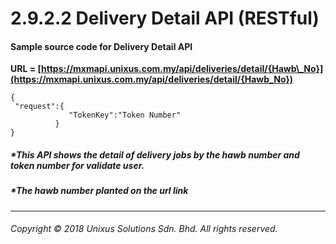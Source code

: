 # 2.9.2.2 Delivery Detail API \(RESTful\)

#### Sample source code for Delivery Detail API

**URL = [https://mxmapi.unixus.com.my/api/deliveries/detail/{Hawb\_No}](https://mxmapi.unixus.com.my/api/deliveries/detail/{Hawb_No})**

```
{
 "request":{	
             "TokenKey":"Token Number"
          }
}
```



##### \*This API shows the detail of delivery jobs by the hawb number and token number for validate user.

##### \*The hawb number planted on the url link


---

###### Copyright © 2018 Unixus Solutions Sdn. Bhd. All rights reserved.



